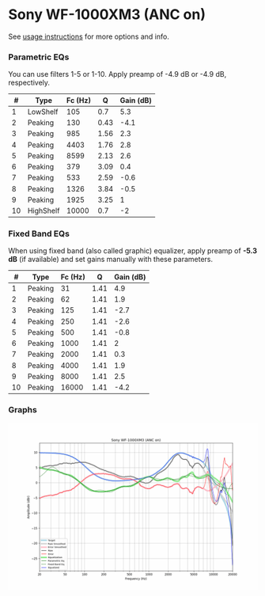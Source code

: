 # Sony WF-1000XM3 (ANC on)
See [usage instructions](https://github.com/jaakkopasanen/AutoEq#usage) for more options and info.

### Parametric EQs
You can use filters 1-5 or 1-10. Apply preamp of -4.9 dB or -4.9 dB, respectively.

|   # | Type      |   Fc (Hz) |    Q |   Gain (dB) |
|-----|-----------|-----------|------|-------------|
|   1 | LowShelf  |       105 | 0.7  |         5.3 |
|   2 | Peaking   |       130 | 0.43 |        -4.1 |
|   3 | Peaking   |       985 | 1.56 |         2.3 |
|   4 | Peaking   |      4403 | 1.76 |         2.8 |
|   5 | Peaking   |      8599 | 2.13 |         2.6 |
|   6 | Peaking   |       379 | 3.09 |         0.4 |
|   7 | Peaking   |       533 | 2.59 |        -0.6 |
|   8 | Peaking   |      1326 | 3.84 |        -0.5 |
|   9 | Peaking   |      1925 | 3.25 |         1   |
|  10 | HighShelf |     10000 | 0.7  |        -2   |

### Fixed Band EQs
When using fixed band (also called graphic) equalizer, apply preamp of **-5.3 dB** (if available) and set gains manually with these parameters.

|   # | Type    |   Fc (Hz) |    Q |   Gain (dB) |
|-----|---------|-----------|------|-------------|
|   1 | Peaking |        31 | 1.41 |         4.9 |
|   2 | Peaking |        62 | 1.41 |         1.9 |
|   3 | Peaking |       125 | 1.41 |        -2.7 |
|   4 | Peaking |       250 | 1.41 |        -2.6 |
|   5 | Peaking |       500 | 1.41 |        -0.8 |
|   6 | Peaking |      1000 | 1.41 |         2   |
|   7 | Peaking |      2000 | 1.41 |         0.3 |
|   8 | Peaking |      4000 | 1.41 |         1.9 |
|   9 | Peaking |      8000 | 1.41 |         2.5 |
|  10 | Peaking |     16000 | 1.41 |        -4.2 |

### Graphs
![](./Sony%20WF-1000XM3%20(ANC%20on).png)
